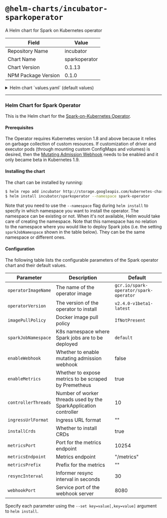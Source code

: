 # `@helm-charts/incubator-sparkoperator`

A Helm chart for Spark on Kubernetes operator

| Field               | Value         |
| ------------------- | ------------- |
| Repository Name     | incubator     |
| Chart Name          | sparkoperator |
| Chart Version       | 0.1.13        |
| NPM Package Version | 0.1.0         |

<details>

<summary>Helm chart `values.yaml` (default values)</summary>

```yaml
operatorImageName: gcr.io/spark-operator/spark-operator
operatorVersion: v2.4.0-v1beta1-0.8.1
imagePullPolicy: IfNotPresent

rbac:
  create: true

serviceAccounts:
  spark:
    create: true
    name:
  sparkoperator:
    create: true
    name:

sparkJobNamespace: ''

enableWebhook: false
enableMetrics: true

controllerThreads: 10
ingressUrlFormat: ''
installCrds: true
metricsPort: 10254
metricsEndpoint: '/metrics'
metricsPrefix: ''
resyncInterval: 30
webhookPort: 8080

## Node labels for pod assignment
## Ref: https://kubernetes.io/docs/user-guide/node-selection/
##
nodeSelector: {}
```

</details>

---

### Helm Chart for Spark Operator

This is the Helm chart for the [Spark-on-Kubernetes Operator](https://github.com/GoogleCloudPlatform/spark-on-k8s-operator).

#### Prerequisites

The Operator requires Kubernetes version 1.8 and above because it relies on garbage collection of custom resources. If customization of driver and executor pods (through mounting custom ConfigMaps and volumes) is desired, then the [Mutating Admission Webhook](https://github.com/GoogleCloudPlatform/spark-on-k8s-operator/blob/master/docs/quick-start-guide.md#using-the-mutating-admission-webhook) needs to be enabled and it only became beta in Kubernetes 1.9.

#### Installing the chart

The chart can be installed by running:

```bash
$ helm repo add incubator http://storage.googleapis.com/kubernetes-charts-incubator
$ helm install incubator/sparkoperator --namespace spark-operator
```

Note that you need to use the `--namespace` flag during `helm install` to specify in which namespace you want to install the operator. The namespace can be existing or not. When it's not available, Helm would take care of creating the namespace. Note that this namespace has no relation to the namespace where you would like to deploy Spark jobs (i.e. the setting `sparkJobNamespace` shown in the table below). They can be the same namespace or different ones.

#### Configuration

The following table lists the configurable parameters of the Spark operator chart and their default values.

| Parameter           | Description                                                      | Default                                |
| ------------------- | ---------------------------------------------------------------- | -------------------------------------- |
| `operatorImageName` | The name of the operator image                                   | `gcr.io/spark-operator/spark-operator` |
| `operatorVersion`   | The version of the operator to install                           | `v2.4.0-v1beta1-latest`                |
| `imagePullPolicy`   | Docker image pull policy                                         | `IfNotPresent`                         |
| `sparkJobNamespace` | K8s namespace where Spark jobs are to be deployed                | `default`                              |
| `enableWebhook`     | Whether to enable mutating admission webhook                     | false                                  |
| `enableMetrics`     | Whether to expose metrics to be scraped by Premetheus            | true                                   |
| `controllerThreads` | Number of worker threads used by the SparkApplication controller | 10                                     |
| `ingressUrlFormat`  | Ingress URL format                                               | ""                                     |
| `installCrds`       | Whether to install CRDs                                          | true                                   |
| `metricsPort`       | Port for the metrics endpoint                                    | 10254                                  |
| `metricsEndpoint`   | Metrics endpoint                                                 | "/metrics"                             |
| `metricsPrefix`     | Prefix for the metrics                                           | ""                                     |
| `resyncInterval`    | Informer resync interval in seconds                              | 30                                     |
| `webhookPort`       | Service port of the webhook server                               | 8080                                   |

Specify each parameter using the `--set key=value[,key=value]` argument to `helm install`.
